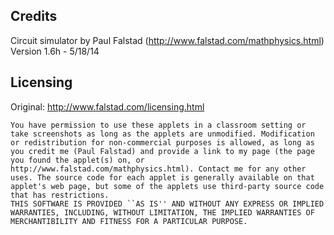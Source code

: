 Credits
---

Circuit simulator by Paul Falstad (http://www.falstad.com/mathphysics.html)
Version 1.6h - 5/18/14

Licensing
---

Original: http://www.falstad.com/licensing.html

```
You have permission to use these applets in a classroom setting or take screenshots as long as the applets are unmodified. Modification or redistribution for non-commercial purposes is allowed, as long as you credit me (Paul Falstad) and provide a link to my page (the page you found the applet(s) on, or http://www.falstad.com/mathphysics.html). Contact me for any other uses. The source code for each applet is generally available on that applet's web page, but some of the applets use third-party source code that has restrictions.
THIS SOFTWARE IS PROVIDED ``AS IS'' AND WITHOUT ANY EXPRESS OR IMPLIED WARRANTIES, INCLUDING, WITHOUT LIMITATION, THE IMPLIED WARRANTIES OF MERCHANTIBILITY AND FITNESS FOR A PARTICULAR PURPOSE.
```
